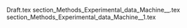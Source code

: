 Draft.tex
section_Methods_Experimental_data_Machine__.tex
section_Methods_Experimental_data_Machine__1.tex
